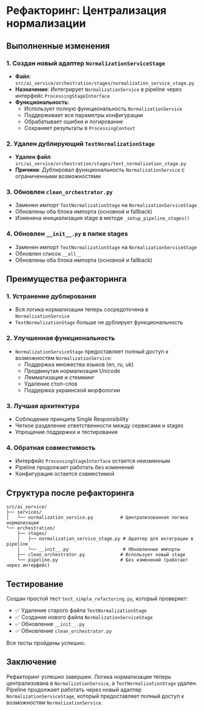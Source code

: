# Рефакторинг: Централизация нормализации

## Выполненные изменения

### 1. Создан новый адаптер `NormalizationServiceStage`
- **Файл**: `src/ai_service/orchestration/stages/normalization_service_stage.py`
- **Назначение**: Интегрирует `NormalizationService` в pipeline через интерфейс `ProcessingStageInterface`
- **Функциональность**: 
  - Использует полную функциональность `NormalizationService`
  - Поддерживает все параметры конфигурации
  - Обрабатывает ошибки и логирование
  - Сохраняет результаты в `ProcessingContext`

### 2. Удален дублирующий `TextNormalizationStage`
- **Удален файл**: `src/ai_service/orchestration/stages/text_normalization_stage.py`
- **Причина**: Дублировал функциональность `NormalizationService` с ограниченными возможностями

### 3. Обновлен `clean_orchestrator.py`
- Заменен импорт `TextNormalizationStage` на `NormalizationServiceStage`
- Обновлены оба блока импорта (основной и fallback)
- Изменена инициализация stage в методе `_setup_pipeline_stages()`

### 4. Обновлен `__init__.py` в папке stages
- Заменен импорт `TextNormalizationStage` на `NormalizationServiceStage`
- Обновлен список `__all__`
- Обновлены оба блока импорта (основной и fallback)

## Преимущества рефакторинга

### 1. Устранение дублирования
- Вся логика нормализации теперь сосредоточена в `NormalizationService`
- `TextNormalizationStage` больше не дублирует функциональность

### 2. Улучшенная функциональность
- `NormalizationServiceStage` предоставляет полный доступ к возможностям `NormalizationService`:
  - Поддержка множества языков (en, ru, uk)
  - Продвинутая нормализация Unicode
  - Лемматизация и стемминг
  - Удаление стоп-слов
  - Поддержка украинской морфологии

### 3. Лучшая архитектура
- Соблюдение принципа Single Responsibility
- Четкое разделение ответственности между сервисами и stages
- Упрощение поддержки и тестирования

### 4. Обратная совместимость
- Интерфейс `ProcessingStageInterface` остается неизменным
- Pipeline продолжает работать без изменений
- Конфигурация остается совместимой

## Структура после рефакторинга

```
src/ai_service/
├── services/
│   └── normalization_service.py          # Централизованная логика нормализации
└── orchestration/
    ├── stages/
    │   ├── normalization_service_stage.py # Адаптер для интеграции в pipeline
    │   └── __init__.py                    # Обновленные импорты
    ├── clean_orchestrator.py             # Использует новый stage
    └── pipeline.py                       # Без изменений (работает через интерфейс)
```

## Тестирование

Создан простой тест `test_simple_refactoring.py`, который проверяет:
- ✅ Удаление старого файла `TextNormalizationStage`
- ✅ Создание нового файла `NormalizationServiceStage`
- ✅ Обновление `__init__.py`
- ✅ Обновление `clean_orchestrator.py`

Все тесты пройдены успешно.

## Заключение

Рефакторинг успешно завершен. Логика нормализации теперь централизована в `NormalizationService`, а `TextNormalizationStage` удален. Pipeline продолжает работать через новый адаптер `NormalizationServiceStage`, который предоставляет полный доступ к возможностям `NormalizationService`.
